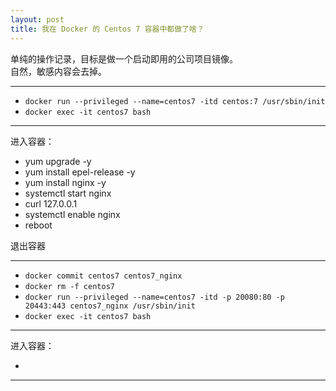 ```yaml
---
layout: post
title: 我在 Docker 的 Centos 7 容器中都做了啥？
---
```


单纯的操作记录，目标是做一个启动即用的公司项目镜像。  
自然，敏感内容会去掉。

---

- `docker run --privileged --name=centos7 -itd centos:7 /usr/sbin/init`
- `docker exec -it centos7 bash`

---

进入容器：

- yum upgrade -y
- yum install epel-release -y
- yum install nginx -y
- systemctl start nginx
- curl 127.0.0.1
- systemctl enable nginx
- reboot

退出容器

---

- `docker commit centos7 centos7_nginx`
- `docker rm -f centos7`
- `docker run --privileged --name=centos7 -itd -p 20080:80 -p 20443:443 centos7_nginx /usr/sbin/init`
- `docker exec -it centos7 bash`

---

进入容器：

-

---
